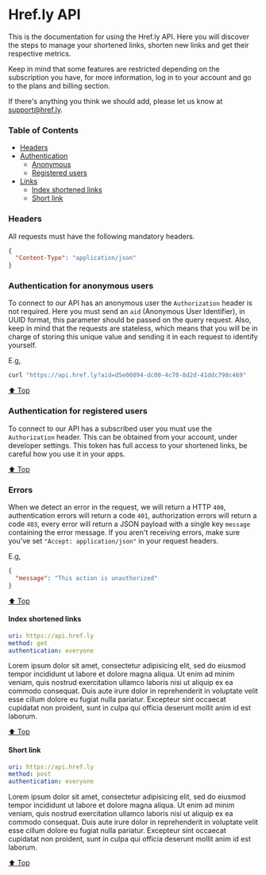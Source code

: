 # Href.ly API

This is the documentation for using the Href.ly API. Here you will discover the
steps to manage your shortened links, shorten new links and get their respective
metrics.

Keep in mind that some features are restricted depending on the subscription you
have, for more information, log in to your account and go to the plans and billing
section.

If there's anything you think we should add, please let us know at [support@href.ly](mailto:support@href.ly).


### Table of Contents

- [Headers](#headers)
- [Authentication](#authentication-for-anonymous-users)
  - [Anonymous](#authentication-for-anonymous-users)
  - [Registered users](#authentication-for-registered-users)
- [Links](#index-shortened-links)
  - [Index shortened links](#index-shortened-links)
  - [Short link](#short-link)


### Headers

All requests must have the following mandatory headers.

```json
{
  "Content-Type": "application/json"
}
```

### Authentication for anonymous users

To connect to our API has an anonymous user the `Authorization` header is not required.
Here you must send an `aid` (Anonymous User Identifier), in UUID format, this parameter
should be passed on the query request. Also, keep in mind that the requests are stateless,
which means that you will be in charge of storing this unique value and sending
it in each request to identify yourself.

E.g,
```bash
curl "https://api.href.ly?aid=d5e06094-dc00-4c70-8d2d-41ddc798c469"
```

[⬆ Top](#table-of-contents)


### Authentication for registered users

To connect to our API has a subscribed user you must use the `Authorization` header.
This can be obtained from your account, under developer settings. This token has
full access to your shortened links, be careful how you use it in your apps.

[⬆ Top](#table-of-contents)


### Errors

When we detect an error in the request, we will return a HTTP `400`, authentication
errors will return a code `401`, authorization errors will return a code `403`, every
error will return a JSON payload with a single key `message` containing the error message.
If you aren't receiving errors, make sure you've set `"Accept: application/json"`
in your request headers.

E.g,
```json
{
  "message": "This action is unauthorized"
}
```

[⬆ Top](#table-of-contents)


#### Index shortened links

```yaml
uri: https://api.href.ly
method: get
authentication: everyone
```

Lorem ipsum dolor sit amet, consectetur adipisicing elit, sed do eiusmod
tempor incididunt ut labore et dolore magna aliqua. Ut enim ad minim veniam,
quis nostrud exercitation ullamco laboris nisi ut aliquip ex ea commodo
consequat. Duis aute irure dolor in reprehenderit in voluptate velit esse
cillum dolore eu fugiat nulla pariatur. Excepteur sint occaecat cupidatat non
proident, sunt in culpa qui officia deserunt mollit anim id est laborum.

[⬆ Top](#table-of-contents)


#### Short link

```yaml
uri: https://api.href.ly
method: post
authentication: everyone
```

Lorem ipsum dolor sit amet, consectetur adipisicing elit, sed do eiusmod
tempor incididunt ut labore et dolore magna aliqua. Ut enim ad minim veniam,
quis nostrud exercitation ullamco laboris nisi ut aliquip ex ea commodo
consequat. Duis aute irure dolor in reprehenderit in voluptate velit esse
cillum dolore eu fugiat nulla pariatur. Excepteur sint occaecat cupidatat non
proident, sunt in culpa qui officia deserunt mollit anim id est laborum.

[⬆ Top](#table-of-contents)
